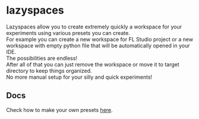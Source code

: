 
# lazyspaces

Lazyspaces allow you to create extremely quickly a workspace for your experiments using various presets you can create.\
For example you can create a new workspace for FL Studio project or a new workspace with empty python file that will be automatically opened in your IDE.\
The possibilities are endless!\
After all of that you can just remove the workspace or move it to target directory to keep things organized.\
No more manual setup for your silly and quick experiments!

## Docs

Check how to make your own presets [here](docs/presets.md).